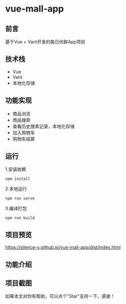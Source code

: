 # vue-mall-app  
## 前言  
基于Vue + Vant开发的每日优鲜App项目  
## 技术栈
- Vue  
- Vant
- 本地化存储
## 功能实现  
- 商品浏览  
- 商品搜索
- 查看历史搜素记录，本地化存储
- 加入购物车
- 购物车结算

## 运行  
1.安装依赖
```
npm install
```

2.本地运行
```
npm run serve
```

3.编译打包
```
npm run build
```
## 项目预览
 https://silence-y.github.io/vue-mall-app/dist/index.html
## 功能介绍

## 项目截图  

如果本文对你有帮助，可以点个"Star"支持一下，感谢！

